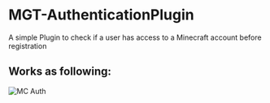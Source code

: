 # MGT-AuthenticationPlugin
A simple Plugin to check if a user has access to a Minecraft account before registration

## Works as following:
![MC Auth](https://user-images.githubusercontent.com/62444462/170728389-29ec84a9-c5d8-48bf-a60f-fad071ca307f.png)
